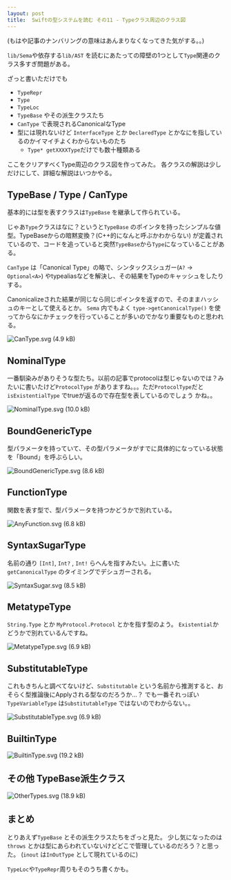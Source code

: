 ```yaml
---
layout: post
title:  Swiftの型システムを読む その11 - Typeクラス周辺のクラス図
---
```


(もはや記事のナンバリングの意味はあんまりなくなってきた気がする。。)

`lib/Sema`や依存する`lib/AST` を読むにあたっての障壁の1つとして`Type`関連のクラス多すぎ問題がある。

ざっと書いただけでも

+ `TypeRepr`
+ `Type`
+ `TypeLoc`
+ `TypeBase` やその派生クラスたち
+ `CanType` で表現されるCanonicalなType
+ 型には現れないけど `InterfaceType` とか `DeclaredType` とかなにを指しているのかイマイチよくわからないものたち
    + `Type* getXXXXType`だけでも数十種類ある

ここをクリアすべくType周辺のクラス図を作ってみた。
各クラスの解説は少しだけにして、詳細な解説はいつかやる。

## TypeBase / Type / CanType

基本的には型を表すクラスは`TypeBase` を継承して作られている。

じゃあ`Type`クラスはなに？というと`TypeBase` のポインタを持ったシンプルな値型。TypeBaseからの暗黙変換？(C++的になんと呼ぶかわからない) が定義されているので、コードを追っていると突然`TypeBase`から`Type`になっていることがある。

`CanType` は「Canonical Type」の略で、シンタックスシュガー(`A?` -> `Optional<A>`) やtypealiasなどを解決し、その結果をTypeのキャッシュをしたりする。

Canonicalizeされた結果が同じなら同じポインタを返すので、そのままハッシュのキーとして使えるとか。
`Sema` 内でもよく `type->getCanonicalType()` を使ってからなにかチェックを行っていることが多いのでかなり重要なものと思われる。

![CanType.svg (4.9 kB)](https://img.esa.io/uploads/production/attachments/2245/2017/11/23/2884/35d52c92-1cb3-4096-9e11-5ec6a2b90301.svg)

## NominalType

一番馴染みがありそうな型たち。以前の記事でprotocolは型じゃないのでは？みたいに書いたけど`ProtocolType` がありますね。。。ただ`ProtocolType`だと `isExistentialType` でtrueが返るので存在型を表しているのでしょう
かね。。

![NominalType.svg (10.0 kB)](https://img.esa.io/uploads/production/attachments/2245/2017/11/23/2884/b5926812-7222-47c8-a7d5-dfcfdaa82612.svg)

## BoundGenericType

型パラメータを持っていて、その型パラメータがすでに具体的になっている状態を「Bound」を呼ぶらしい。

![BoundGenericType.svg (8.6 kB)](https://img.esa.io/uploads/production/attachments/2245/2017/11/23/2884/13a980c1-b1fe-4916-9c5e-067ff468e57f.svg)

## FunctionType

関数を表す型で、型パラメータを持つかどうかで別れている。

![AnyFunction.svg (6.8 kB)](https://img.esa.io/uploads/production/attachments/2245/2017/11/23/2884/dab1e021-10b4-4cc5-a8ff-d7641acd9e55.svg)

## SyntaxSugarType

名前の通り `[Int]`, `Int?` , `Int!` らへんを指すみたい。上に書いた`getCanonicalType` のタイミングでデシュガーされる。

![SyntaxSugar.svg (8.5 kB)](https://img.esa.io/uploads/production/attachments/2245/2017/11/23/2884/63621ab6-f41b-431f-a0d4-8ad69dff6288.svg)


## MetatypeType

`String.Type` とか `MyProtocol.Protocol` とかを指す型のよう。
`Existential`かどうかで別れているんですね。

![MetatypeType.svg (6.9 kB)](https://img.esa.io/uploads/production/attachments/2245/2017/11/23/2884/2d2107ca-a5d5-416c-897e-4286fe7cd0f5.svg)


## SubstitutableType

これもきちんと調べてないけど、`Substitutable` という名前から推測すると、おそらく型推論後にApplyされる型なのだろうか...？
でも一番それっぽい`TypeVariableType` は`SubstitutableType` ではないのでわからない。。

![SubstitutableType.svg (6.9 kB)](https://img.esa.io/uploads/production/attachments/2245/2017/11/23/2884/16fa623a-851d-4303-9c96-1c71d61d4a17.svg)

## BuiltinType

![BuiltinType.svg (19.2 kB)](https://img.esa.io/uploads/production/attachments/2245/2017/11/23/2884/93bfbd6a-eb89-48e8-96ea-367196e599e5.svg)

## その他 TypeBase派生クラス

![OtherTypes.svg (18.9 kB)](https://img.esa.io/uploads/production/attachments/2245/2017/11/23/2884/e9ad600f-9fec-441d-a241-5c6dd1d12b0e.svg)


## まとめ

とりあえず`TypeBase` とその派生クラスたちをざっと見た。
少し気になったのは`throws` とかは型にあらわれていないけどどこで管理しているのだろう？と思った。
 (`inout` は`InOutType` として現れているのに)

`TypeLoc`や`TypeRepr`周りもそのうち書くかも。


